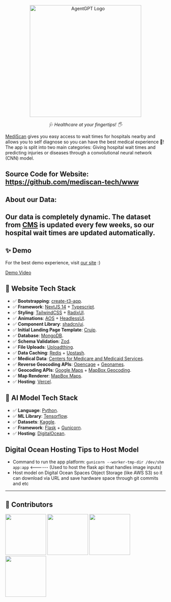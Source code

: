 
<p align="center">
  <img src="https://i.imgur.com/5LJxBt4.pngg" height="350" alt="AgentGPT Logo"/>
</p>
<p align="center">
  <em>🩺 Healthcare at your fingertips! 🖐   </em>
</p>

[MediScan](https://mediscan.tech) gives you easy access to wait times for hospitals nearby and allows you to self diagnose so you can have the best medical experience 🚀!
The app is split into two main categories: Giving hospital wait times and predicting injuries or diseases through a convolutional neural network (CNN) model.

Source Code for Website: https://github.com/mediscan-tech/www
---
## About our Data:
Our data is completely dynamic. The dataset from [CMS](https://data.cms.gov/) is updated every few weeks, so our hospital wait times are updated automatically.
---
## ✨ Demo
For the best demo experience, visit [our site](https://mediscan.tech) :)

[Demo Video](https://www.youtube.com/watch?v=ANMwVpiqOHk)

## 🚀 Website Tech Stack
- ✅ **Bootstrapping**: [create-t3-app](https://create.t3.gg).
- ✅ **Framework**: [NextJS 14](https://nextjs.org/) + [Typescript](https://www.typescriptlang.org/).
- ✅ **Styling**: [TailwindCSS](https://tailwindcss.com) + [RadixUI](https://www.radix-ui.com/).
- ✅ **Animations**: [AOS](https://michalsnik.github.io/aos/) + [HeadlessUI](https://headlessui.com/).
- ✅ **Component Library**: [shadcn/ui](https://ui.shadcn.com/).
- ✅ **Initial Landing Page Template**: [Cruip](https://cruip.com/).
- ✅ **Database**: [MongoDB](https://www.mongodb.com/).
- ✅ **Schema Validation**: [Zod](https://zod.dev/).
- ✅ **File Uploads**: [Uploadthing](https://uploadthing.com/).
- ✅ **Data Caching**: [Redis](https://redis.com/) + [Upstash](https://upstash.com/).
- ✅ **Medical Data**: [Centers for Medicare and Medicaid Services](https://data.cms.gov/).
- ✅ **Reverse Geocoding APIs**: [Opencage](https://opencagedata.com/) + [Geonames](https://www.geonames.org/export/web-services.html).
- ✅ **Geocoding APIs**: [Google Maps](https://developers.google.com/maps) + [MapBox Geocoding](https://docs.mapbox.com/api/search/geocoding/).
- ✅ **Map Renderer**: [MapBox Maps](https://www.mapbox.com/maps).
- ✅ **Hosting**: [Vercel](https://vercel.com/).

## 🤖 AI Model Tech Stack
- ✅ **Language**: [Python](https://www.python.org/).
- ✅ **ML Library**: [Tensorflow](https://www.tensorflow.org/).
- ✅ **Datasets**: [Kaggle](https://www.kaggle.com/).
- ✅ **Framework**: [Flask](https://flask.palletsprojects.com/en/2.0.x/) + [Gunicorn](https://gunicorn.org/).
- ✅ **Hosting**: [DigitalOcean](https://www.digitalocean.com/).

## Digital Ocean Hosting Tips to Host Model
- Command to run the app platform: `gunicorn --worker-tmp-dir /dev/shm app:app` <------ (Used to host the flask api that handles image inputs)
- Host model on Digital Ocean Spaces Object Storage (like AWS S3) so it can download via URL and save hardware space through git commits and etc

---
## 🙌 Contributors 
<a href="https://github.com/navincodesalot"><img height="128" src="https://avatars.githubusercontent.com/u/67123306?v=4"/></a>
<a href="https://github.com/Richp16"> <img height="128" src="https://avatars.githubusercontent.com/u/67066931?v=4"/></a>
<a href="https://github.com/Viverino1"><img height="128" src="https://avatars.githubusercontent.com/u/82279322?v=4"></a>
<a href="https://github.com/RishiMadhavan-ui"><img height="128" src="https://avatars.githubusercontent.com/u/86448548?v=4"></a>
